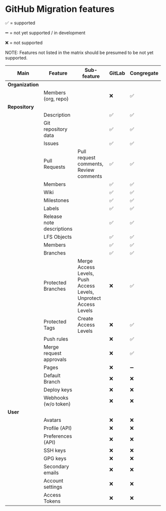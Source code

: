 # GitHub Migration features

:white_check_mark: = supported

:heavy_minus_sign: = not yet supported / in development

:x: = not supported

NOTE: Features not listed in the matrix should be presumed to be not yet supported.

| Main             | Feature                   | Sub-feature                                                      | GitLab             | Congregate         |
| ---------------- | ------------------------- | ---------------------------------------------------------------- | ------------------ | ------------------ |
| **Organization** |
|                  | Members (org, repo)       |                                                                  | :x:                | :white_check_mark: |
| **Repository**   |
|                  | Description               |                                                                  | :white_check_mark: | :white_check_mark: |
|                  | Git repository data       |                                                                  | :white_check_mark: | :white_check_mark: |
|                  | Issues                    |                                                                  | :white_check_mark: | :white_check_mark: |
|                  | Pull Requests             | Pull request comments, Review comments                           | :white_check_mark: | :white_check_mark: |
|                  | Members                   |                                                                  | :white_check_mark: | :white_check_mark: |
|                  | Wiki                      |                                                                  | :white_check_mark: | :white_check_mark: |
|                  | Milestones                |                                                                  | :white_check_mark: | :white_check_mark: |
|                  | Labels                    |                                                                  | :white_check_mark: | :white_check_mark: |
|                  | Release note descriptions |                                                                  | :white_check_mark: | :white_check_mark: |
|                  | LFS Objects               |                                                                  | :white_check_mark: | :white_check_mark: |
|                  | Members                   |                                                                  | :white_check_mark: | :white_check_mark: |
|                  | Branches                  |                                                                  | :white_check_mark: | :white_check_mark: |
|                  | Protected Branches        | Merge Access Levels, Push Access Levels, Unprotect Access Levels | :x:                | :white_check_mark: |
|                  | Protected Tags            | Create Access Levels                                             | :x:                | :white_check_mark: |
|                  | Push rules                |                                                                  | :x:                | :white_check_mark: |
|                  | Merge request approvals   |                                                                  | :x:                | :white_check_mark: |
|                  | Pages                     |                                                                  | :x:                | :heavy_minus_sign: |
|                  | Default Branch            |                                                                  | :x:                | :x:                |
|                  | Deploy keys               |                                                                  | :x:                | :x:                |
|                  | Webhooks (w/o token)      |                                                                  | :x:                | :x:                |
| **User**         |
|                  | Avatars                   |                                                                  | :x:                | :x:                |
|                  | Profile (API)             |                                                                  | :x:                | :x:                |
|                  | Preferences (API)         |                                                                  | :x:                | :x:                |
|                  | SSH keys                  |                                                                  | :x:                | :x:                |
|                  | GPG keys                  |                                                                  | :x:                | :x:                |
|                  | Secondary emails          |                                                                  | :x:                | :x:                |
|                  | Account settings          |                                                                  | :x:                | :x:                |
|                  | Access Tokens             |                                                                  | :x:                | :x:                |
